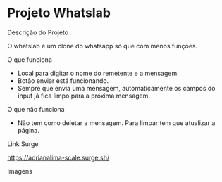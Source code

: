 # Projeto Whatslab

Descrição do Projeto

O whatslab é um clone do whatsapp só que com menos funções.

O que funciona

- Local para digitar o nome do remetente e a mensagem.
- Botão enviar está funcionando.
- Sempre que envia uma mensagem, automaticamente os campos do input já fica limpo para a próxima mensagem.

O que não funciona

- Não tem como deletar a mensagem. Para limpar tem que atualizar a página.

Link Surge

https://adrianalima-scale.surge.sh/

Imagens